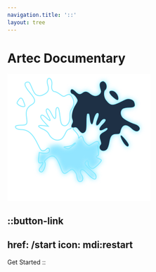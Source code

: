```yaml
---
navigation.title: '::'
layout: tree
---
```


# Artec Documentary
![Logo](/pastell.svg)

::button-link
---
href: /start
icon: mdi:restart
---
Get Started
::
